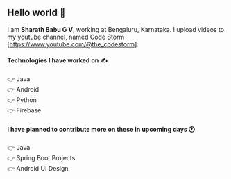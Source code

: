 ## Hello world 👋
I am <b>Sharath Babu G V</b>, working at Bengaluru, Karnataka. I upload videos to my youtube channel, named Code Storm [https://www.youtube.com/@the_codestorm].


#### Technologies I have worked on ✍️
👉 Java<br/>
👉 Android<br/>
👉 Python<br/>
👉 Firebase<br/>


#### I have planned to contribute more on these in upcoming days 🕐
👉 Java<br/>
👉 Spring Boot Projects<br/>
👉 Android UI Design<br/>

<!--
**sharathbabugv/sharathbabugv** is a ✨ _special_ ✨ repository because its `README.md` (this file) appears on your GitHub profile.
<p float="left">
  <img src="https://cdn4.iconfinder.com/data/icons/google-i-o-2016/512/google_firebase-2-512.png" width="36" />
  <img src="https://i.imgur.com/G4eM3yv.png" width="24" /> 
  <img src="https://image.flaticon.com/icons/svg/888/888839.svg" width="32" />
</p>

Here are some ideas to get you started:

- 🔭 I’m currently working on ...
- 🌱 I’m currently learning ...
- 👯 I’m looking to collaborate on ...
- 🤔 I’m looking for help with ...
- 💬 Ask me about ...
- 📫 How to reach me: ...
- 😄 Pronouns: ...
- ⚡ Fun fact: ...
-->
